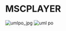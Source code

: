 # MSCPLAYER
![umlpo_jpg](https://user-images.githubusercontent.com/80039441/112384168-5c164300-8cee-11eb-838a-380fbc8a0883.jpg)
![uml po](https://user-images.githubusercontent.com/80039441/122442597-07a5fb00-cf9f-11eb-99dc-98bd08b30a05.png)
